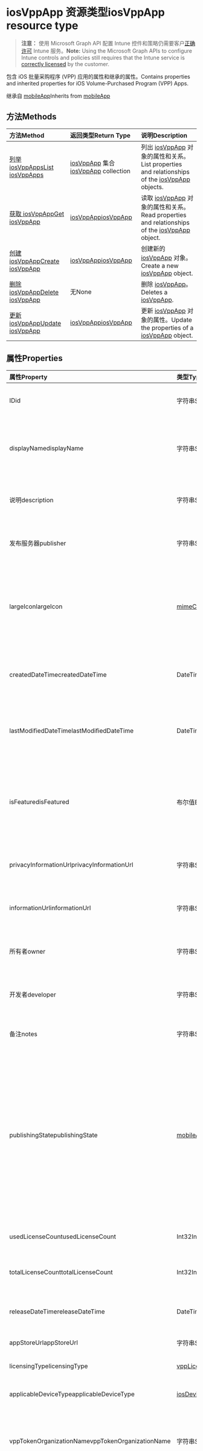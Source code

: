 # <a name="iosvppapp-resource-type"></a><span data-ttu-id="64659-101">iosVppApp 资源类型</span><span class="sxs-lookup"><span data-stu-id="64659-101">iosVppApp resource type</span></span>

> <span data-ttu-id="64659-102">**注意：** 使用 Microsoft Graph API 配置 Intune 控件和策略仍需要客户[正确许可](https://go.microsoft.com/fwlink/?linkid=839381) Intune 服务。</span><span class="sxs-lookup"><span data-stu-id="64659-102">**Note:** Using the Microsoft Graph APIs to configure Intune controls and policies still requires that the Intune service is [correctly licensed](https://go.microsoft.com/fwlink/?linkid=839381) by the customer.</span></span>

<span data-ttu-id="64659-103">包含 iOS 批量采购程序 (VPP) 应用的属性和继承的属性。</span><span class="sxs-lookup"><span data-stu-id="64659-103">Contains properties and inherited properties for iOS Volume-Purchased Program (VPP) Apps.</span></span>

<span data-ttu-id="64659-104">继承自 [mobileApp](../resources/intune_apps_mobileapp.md)</span><span class="sxs-lookup"><span data-stu-id="64659-104">Inherits from [mobileApp](../resources/intune_apps_mobileapp.md)</span></span>

## <a name="methods"></a><span data-ttu-id="64659-105">方法</span><span class="sxs-lookup"><span data-stu-id="64659-105">Methods</span></span>
|<span data-ttu-id="64659-106">方法</span><span class="sxs-lookup"><span data-stu-id="64659-106">Method</span></span>|<span data-ttu-id="64659-107">返回类型</span><span class="sxs-lookup"><span data-stu-id="64659-107">Return Type</span></span>|<span data-ttu-id="64659-108">说明</span><span class="sxs-lookup"><span data-stu-id="64659-108">Description</span></span>|
|:---|:---|:---|
|[<span data-ttu-id="64659-109">列举 iosVppApps</span><span class="sxs-lookup"><span data-stu-id="64659-109">List iosVppApps</span></span>](../api/intune_apps_iosvppapp_list.md)|<span data-ttu-id="64659-110">[iosVppApp](../resources/intune_apps_iosvppapp.md) 集合</span><span class="sxs-lookup"><span data-stu-id="64659-110">[iosVppApp](../resources/intune_apps_iosvppapp.md) collection</span></span>|<span data-ttu-id="64659-111">列出 [iosVppApp](../resources/intune_apps_iosvppapp.md) 对象的属性和关系。</span><span class="sxs-lookup"><span data-stu-id="64659-111">List properties and relationships of the [iosVppApp](../resources/intune_apps_iosvppapp.md) objects.</span></span>|
|[<span data-ttu-id="64659-112">获取 iosVppApp</span><span class="sxs-lookup"><span data-stu-id="64659-112">Get iosVppApp</span></span>](../api/intune_apps_iosvppapp_get.md)|[<span data-ttu-id="64659-113">iosVppApp</span><span class="sxs-lookup"><span data-stu-id="64659-113">iosVppApp</span></span>](../resources/intune_apps_iosvppapp.md)|<span data-ttu-id="64659-114">读取 [iosVppApp](../resources/intune_apps_iosvppapp.md) 对象的属性和关系。</span><span class="sxs-lookup"><span data-stu-id="64659-114">Read properties and relationships of the [iosVppApp](../resources/intune_apps_iosvppapp.md) object.</span></span>|
|[<span data-ttu-id="64659-115">创建 iosVppApp</span><span class="sxs-lookup"><span data-stu-id="64659-115">Create iosVppApp</span></span>](../api/intune_apps_iosvppapp_create.md)|[<span data-ttu-id="64659-116">iosVppApp</span><span class="sxs-lookup"><span data-stu-id="64659-116">iosVppApp</span></span>](../resources/intune_apps_iosvppapp.md)|<span data-ttu-id="64659-117">创建新的 [iosVppApp](../resources/intune_apps_iosvppapp.md) 对象。</span><span class="sxs-lookup"><span data-stu-id="64659-117">Create a new [iosVppApp](../resources/intune_apps_iosvppapp.md) object.</span></span>|
|[<span data-ttu-id="64659-118">删除 iosVppApp</span><span class="sxs-lookup"><span data-stu-id="64659-118">Delete iosVppApp</span></span>](../api/intune_apps_iosvppapp_delete.md)|<span data-ttu-id="64659-119">无</span><span class="sxs-lookup"><span data-stu-id="64659-119">None</span></span>|<span data-ttu-id="64659-120">删除 [iosVppApp](../resources/intune_apps_iosvppapp.md)。</span><span class="sxs-lookup"><span data-stu-id="64659-120">Deletes a [iosVppApp](../resources/intune_apps_iosvppapp.md).</span></span>|
|[<span data-ttu-id="64659-121">更新 iosVppApp</span><span class="sxs-lookup"><span data-stu-id="64659-121">Update iosVppApp</span></span>](../api/intune_apps_iosvppapp_update.md)|[<span data-ttu-id="64659-122">iosVppApp</span><span class="sxs-lookup"><span data-stu-id="64659-122">iosVppApp</span></span>](../resources/intune_apps_iosvppapp.md)|<span data-ttu-id="64659-123">更新 [iosVppApp](../resources/intune_apps_iosvppapp.md) 对象的属性。</span><span class="sxs-lookup"><span data-stu-id="64659-123">Update the properties of a [iosVppApp](../resources/intune_apps_iosvppapp.md) object.</span></span>|

## <a name="properties"></a><span data-ttu-id="64659-124">属性</span><span class="sxs-lookup"><span data-stu-id="64659-124">Properties</span></span>
|<span data-ttu-id="64659-125">属性</span><span class="sxs-lookup"><span data-stu-id="64659-125">Property</span></span>|<span data-ttu-id="64659-126">类型</span><span class="sxs-lookup"><span data-stu-id="64659-126">Type</span></span>|<span data-ttu-id="64659-127">说明</span><span class="sxs-lookup"><span data-stu-id="64659-127">Description</span></span>|
|:---|:---|:---|
|<span data-ttu-id="64659-128">ID</span><span class="sxs-lookup"><span data-stu-id="64659-128">id</span></span>|<span data-ttu-id="64659-129">字符串</span><span class="sxs-lookup"><span data-stu-id="64659-129">String</span></span>|<span data-ttu-id="64659-130">实体的键。</span><span class="sxs-lookup"><span data-stu-id="64659-130">Key of the entity.</span></span> <span data-ttu-id="64659-131">继承自 [mobileApp](../resources/intune_apps_mobileapp.md)</span><span class="sxs-lookup"><span data-stu-id="64659-131">Inherited from [mobileApp](../resources/intune_apps_mobileapp.md)</span></span>|
|<span data-ttu-id="64659-132">displayName</span><span class="sxs-lookup"><span data-stu-id="64659-132">displayName</span></span>|<span data-ttu-id="64659-133">字符串</span><span class="sxs-lookup"><span data-stu-id="64659-133">String</span></span>|<span data-ttu-id="64659-134">管理员提供或导入的应用标题。</span><span class="sxs-lookup"><span data-stu-id="64659-134">The admin provided or imported title of the app.</span></span> <span data-ttu-id="64659-135">继承自 [mobileApp](../resources/intune_apps_mobileapp.md)</span><span class="sxs-lookup"><span data-stu-id="64659-135">Inherited from [mobileApp](../resources/intune_apps_mobileapp.md)</span></span>|
|<span data-ttu-id="64659-136">说明</span><span class="sxs-lookup"><span data-stu-id="64659-136">description</span></span>|<span data-ttu-id="64659-137">字符串</span><span class="sxs-lookup"><span data-stu-id="64659-137">String</span></span>|<span data-ttu-id="64659-138">应用的说明。</span><span class="sxs-lookup"><span data-stu-id="64659-138">The description of the app.</span></span> <span data-ttu-id="64659-139">继承自 [mobileApp](../resources/intune_apps_mobileapp.md)</span><span class="sxs-lookup"><span data-stu-id="64659-139">Inherited from [mobileApp](../resources/intune_apps_mobileapp.md)</span></span>|
|<span data-ttu-id="64659-140">发布服务器</span><span class="sxs-lookup"><span data-stu-id="64659-140">publisher</span></span>|<span data-ttu-id="64659-141">字符串</span><span class="sxs-lookup"><span data-stu-id="64659-141">String</span></span>|<span data-ttu-id="64659-142">应用的发布者。</span><span class="sxs-lookup"><span data-stu-id="64659-142">The publisher of the app.</span></span> <span data-ttu-id="64659-143">继承自 [mobileApp](../resources/intune_apps_mobileapp.md)</span><span class="sxs-lookup"><span data-stu-id="64659-143">Inherited from [mobileApp](../resources/intune_apps_mobileapp.md)</span></span>|
|<span data-ttu-id="64659-144">largeIcon</span><span class="sxs-lookup"><span data-stu-id="64659-144">largeIcon</span></span>|[<span data-ttu-id="64659-145">mimeContent</span><span class="sxs-lookup"><span data-stu-id="64659-145">mimeContent</span></span>](../resources/intune_shared_mimecontent.md)|<span data-ttu-id="64659-146">要显示在应用详细信息中并用于图标上传的大图标。</span><span class="sxs-lookup"><span data-stu-id="64659-146">The large icon, to be displayed in the app details and used for upload of the icon.</span></span> <span data-ttu-id="64659-147">继承自 [mobileApp](../resources/intune_apps_mobileapp.md)</span><span class="sxs-lookup"><span data-stu-id="64659-147">Inherited from [mobileApp](../resources/intune_apps_mobileapp.md)</span></span>|
|<span data-ttu-id="64659-148">createdDateTime</span><span class="sxs-lookup"><span data-stu-id="64659-148">createdDateTime</span></span>|<span data-ttu-id="64659-149">DateTimeOffset</span><span class="sxs-lookup"><span data-stu-id="64659-149">DateTimeOffset</span></span>|<span data-ttu-id="64659-150">创建应用的日期和时间。</span><span class="sxs-lookup"><span data-stu-id="64659-150">The date and time the app was created.</span></span> <span data-ttu-id="64659-151">继承自 [mobileApp](../resources/intune_apps_mobileapp.md)</span><span class="sxs-lookup"><span data-stu-id="64659-151">Inherited from [mobileApp](../resources/intune_apps_mobileapp.md)</span></span>|
|<span data-ttu-id="64659-152">lastModifiedDateTime</span><span class="sxs-lookup"><span data-stu-id="64659-152">lastModifiedDateTime</span></span>|<span data-ttu-id="64659-153">DateTimeOffset</span><span class="sxs-lookup"><span data-stu-id="64659-153">DateTimeOffset</span></span>|<span data-ttu-id="64659-154">上次修改应用的日期和时间。</span><span class="sxs-lookup"><span data-stu-id="64659-154">The date and time the app was last modified.</span></span> <span data-ttu-id="64659-155">继承自 [mobileApp](../resources/intune_apps_mobileapp.md)</span><span class="sxs-lookup"><span data-stu-id="64659-155">Inherited from [mobileApp](../resources/intune_apps_mobileapp.md)</span></span>|
|<span data-ttu-id="64659-156">isFeatured</span><span class="sxs-lookup"><span data-stu-id="64659-156">isFeatured</span></span>|<span data-ttu-id="64659-157">布尔值</span><span class="sxs-lookup"><span data-stu-id="64659-157">Boolean</span></span>|<span data-ttu-id="64659-158">指示应用是否被管理员标记为特色的值。继承自 [mobileApp](../resources/intune_apps_mobileapp.md)</span><span class="sxs-lookup"><span data-stu-id="64659-158">The value indicating whether the app is marked as featured by the admin. Inherited from [mobileApp](../resources/intune_apps_mobileapp.md)</span></span>|
|<span data-ttu-id="64659-159">privacyInformationUrl</span><span class="sxs-lookup"><span data-stu-id="64659-159">privacyInformationUrl</span></span>|<span data-ttu-id="64659-160">字符串</span><span class="sxs-lookup"><span data-stu-id="64659-160">String</span></span>|<span data-ttu-id="64659-161">隐私声明 Url。</span><span class="sxs-lookup"><span data-stu-id="64659-161">The privacy statement Url.</span></span> <span data-ttu-id="64659-162">继承自 [mobileApp](../resources/intune_apps_mobileapp.md)</span><span class="sxs-lookup"><span data-stu-id="64659-162">Inherited from [mobileApp](../resources/intune_apps_mobileapp.md)</span></span>|
|<span data-ttu-id="64659-163">informationUrl</span><span class="sxs-lookup"><span data-stu-id="64659-163">informationUrl</span></span>|<span data-ttu-id="64659-164">字符串</span><span class="sxs-lookup"><span data-stu-id="64659-164">String</span></span>|<span data-ttu-id="64659-165">详细信息 Url。</span><span class="sxs-lookup"><span data-stu-id="64659-165">The more information Url.</span></span> <span data-ttu-id="64659-166">继承自 [mobileApp](../resources/intune_apps_mobileapp.md)</span><span class="sxs-lookup"><span data-stu-id="64659-166">Inherited from [mobileApp](../resources/intune_apps_mobileapp.md)</span></span>|
|<span data-ttu-id="64659-167">所有者</span><span class="sxs-lookup"><span data-stu-id="64659-167">owner</span></span>|<span data-ttu-id="64659-168">字符串</span><span class="sxs-lookup"><span data-stu-id="64659-168">String</span></span>|<span data-ttu-id="64659-169">应用的所有者。</span><span class="sxs-lookup"><span data-stu-id="64659-169">The owner of the app.</span></span> <span data-ttu-id="64659-170">继承自 [mobileApp](../resources/intune_apps_mobileapp.md)</span><span class="sxs-lookup"><span data-stu-id="64659-170">Inherited from [mobileApp](../resources/intune_apps_mobileapp.md)</span></span>|
|<span data-ttu-id="64659-171">开发者</span><span class="sxs-lookup"><span data-stu-id="64659-171">developer</span></span>|<span data-ttu-id="64659-172">字符串</span><span class="sxs-lookup"><span data-stu-id="64659-172">String</span></span>|<span data-ttu-id="64659-173">应用的开发者。</span><span class="sxs-lookup"><span data-stu-id="64659-173">The developer of the app.</span></span> <span data-ttu-id="64659-174">继承自 [mobileApp](../resources/intune_apps_mobileapp.md)</span><span class="sxs-lookup"><span data-stu-id="64659-174">Inherited from [mobileApp](../resources/intune_apps_mobileapp.md)</span></span>|
|<span data-ttu-id="64659-175">备注</span><span class="sxs-lookup"><span data-stu-id="64659-175">notes</span></span>|<span data-ttu-id="64659-176">字符串</span><span class="sxs-lookup"><span data-stu-id="64659-176">String</span></span>|<span data-ttu-id="64659-177">应用的备注。</span><span class="sxs-lookup"><span data-stu-id="64659-177">Notes for the app.</span></span> <span data-ttu-id="64659-178">继承自 [mobileApp](../resources/intune_apps_mobileapp.md)</span><span class="sxs-lookup"><span data-stu-id="64659-178">Inherited from [mobileApp](../resources/intune_apps_mobileapp.md)</span></span>|
|<span data-ttu-id="64659-179">publishingState</span><span class="sxs-lookup"><span data-stu-id="64659-179">publishingState</span></span>|[<span data-ttu-id="64659-180">mobileAppPublishingState</span><span class="sxs-lookup"><span data-stu-id="64659-180">mobileAppPublishingState</span></span>](../resources/intune_apps_mobileapppublishingstate.md)|<span data-ttu-id="64659-181">应用的发布状态。</span><span class="sxs-lookup"><span data-stu-id="64659-181">The publishing state for the app.</span></span> <span data-ttu-id="64659-182">除非应用已发布，否则无法分配应用。</span><span class="sxs-lookup"><span data-stu-id="64659-182">The app cannot be assigned unless the app is published.</span></span> <span data-ttu-id="64659-183">继承自 [mobileApp](../resources/intune_apps_mobileapp.md)。</span><span class="sxs-lookup"><span data-stu-id="64659-183">Inherited from [mobileApp](../resources/intune_apps_mobileapp.md)</span></span> <span data-ttu-id="64659-184">可取值为：`notPublished`、`processing`、`published`。</span><span class="sxs-lookup"><span data-stu-id="64659-184">The possible values are `notPublished`, `processing`, `published`, , , , , , , , , or .</span></span>|
|<span data-ttu-id="64659-185">usedLicenseCount</span><span class="sxs-lookup"><span data-stu-id="64659-185">usedLicenseCount</span></span>|<span data-ttu-id="64659-186">Int32</span><span class="sxs-lookup"><span data-stu-id="64659-186">Int32</span></span>|<span data-ttu-id="64659-187">使用中的 VPP 许可证数量。</span><span class="sxs-lookup"><span data-stu-id="64659-187">The number of VPP licenses in use.</span></span>|
|<span data-ttu-id="64659-188">totalLicenseCount</span><span class="sxs-lookup"><span data-stu-id="64659-188">totalLicenseCount</span></span>|<span data-ttu-id="64659-189">Int32</span><span class="sxs-lookup"><span data-stu-id="64659-189">Int32</span></span>|<span data-ttu-id="64659-190">VPP 许可证的总数。</span><span class="sxs-lookup"><span data-stu-id="64659-190">The total number of VPP licenses.</span></span>|
|<span data-ttu-id="64659-191">releaseDateTime</span><span class="sxs-lookup"><span data-stu-id="64659-191">releaseDateTime</span></span>|<span data-ttu-id="64659-192">DateTimeOffset</span><span class="sxs-lookup"><span data-stu-id="64659-192">DateTimeOffset</span></span>|<span data-ttu-id="64659-193">VPP 应用程序的发布日期和时间。</span><span class="sxs-lookup"><span data-stu-id="64659-193">The VPP application release date and time.</span></span>|
|<span data-ttu-id="64659-194">appStoreUrl</span><span class="sxs-lookup"><span data-stu-id="64659-194">appStoreUrl</span></span>|<span data-ttu-id="64659-195">字符串</span><span class="sxs-lookup"><span data-stu-id="64659-195">String</span></span>|<span data-ttu-id="64659-196">存储 URL。</span><span class="sxs-lookup"><span data-stu-id="64659-196">The store URL.</span></span>|
|<span data-ttu-id="64659-197">licensingType</span><span class="sxs-lookup"><span data-stu-id="64659-197">licensingType</span></span>|[<span data-ttu-id="64659-198">vppLicensingType</span><span class="sxs-lookup"><span data-stu-id="64659-198">vppLicensingType</span></span>](../resources/intune_apps_vpplicensingtype.md)|<span data-ttu-id="64659-199">受支持的许可证类型。</span><span class="sxs-lookup"><span data-stu-id="64659-199">The supported License Type.</span></span>|
|<span data-ttu-id="64659-200">applicableDeviceType</span><span class="sxs-lookup"><span data-stu-id="64659-200">applicableDeviceType</span></span>|[<span data-ttu-id="64659-201">iosDeviceType</span><span class="sxs-lookup"><span data-stu-id="64659-201">iosDeviceType</span></span>](../resources/intune_apps_iosdevicetype.md)|<span data-ttu-id="64659-202">适用的 iOS 设备类型。</span><span class="sxs-lookup"><span data-stu-id="64659-202">The applicable iOS Device Type.</span></span>|
|<span data-ttu-id="64659-203">vppTokenOrganizationName</span><span class="sxs-lookup"><span data-stu-id="64659-203">vppTokenOrganizationName</span></span>|<span data-ttu-id="64659-204">字符串</span><span class="sxs-lookup"><span data-stu-id="64659-204">String</span></span>|<span data-ttu-id="64659-205">与 Apple Volume Purchase Program 令牌关联的组织</span><span class="sxs-lookup"><span data-stu-id="64659-205">The organization associated with the Apple Volume Purchase Program Token</span></span>|
|<span data-ttu-id="64659-206">vppTokenAccountType</span><span class="sxs-lookup"><span data-stu-id="64659-206">vppTokenAccountType</span></span>|[<span data-ttu-id="64659-207">vppTokenAccountType</span><span class="sxs-lookup"><span data-stu-id="64659-207">vppTokenAccountType</span></span>](../resources/intune_shared_vpptokenaccounttype.md)|<span data-ttu-id="64659-208">与给定的 Apple Volume Purchase Program 令牌关联的批量购买计划的类型。</span><span class="sxs-lookup"><span data-stu-id="64659-208">The type of volume purchase program which the given Apple Volume Purchase Program Token is associated with.</span></span> <span data-ttu-id="64659-209">可取值为：`business`、`education`。</span><span class="sxs-lookup"><span data-stu-id="64659-209">The possible values are:</span></span> <span data-ttu-id="64659-210">可取值为：`business`、`education`。</span><span class="sxs-lookup"><span data-stu-id="64659-210">The possible values are:</span></span>|
|<span data-ttu-id="64659-211">vppTokenAppleId</span><span class="sxs-lookup"><span data-stu-id="64659-211">vppTokenAppleId</span></span>|<span data-ttu-id="64659-212">字符串</span><span class="sxs-lookup"><span data-stu-id="64659-212">String</span></span>|<span data-ttu-id="64659-213">与给定的 Apple Volume Purchase Program 令牌关联的 Apple ID。</span><span class="sxs-lookup"><span data-stu-id="64659-213">The Apple Id associated with the given Apple Volume Purchase Program Token.</span></span>|
|<span data-ttu-id="64659-214">bundleId</span><span class="sxs-lookup"><span data-stu-id="64659-214">bundleId</span></span>|<span data-ttu-id="64659-215">字符串</span><span class="sxs-lookup"><span data-stu-id="64659-215">String</span></span>|<span data-ttu-id="64659-216">标识名称。</span><span class="sxs-lookup"><span data-stu-id="64659-216">The Identity Name.</span></span>|

## <a name="relationships"></a><span data-ttu-id="64659-217">关系</span><span class="sxs-lookup"><span data-stu-id="64659-217">Relationships</span></span>
|<span data-ttu-id="64659-218">关系</span><span class="sxs-lookup"><span data-stu-id="64659-218">Relationship</span></span>|<span data-ttu-id="64659-219">类型</span><span class="sxs-lookup"><span data-stu-id="64659-219">Type</span></span>|<span data-ttu-id="64659-220">说明</span><span class="sxs-lookup"><span data-stu-id="64659-220">Description</span></span>|
|:---|:---|:---|
|<span data-ttu-id="64659-221">分类</span><span class="sxs-lookup"><span data-stu-id="64659-221">categories</span></span>|<span data-ttu-id="64659-222">[mobileAppCategory](../resources/intune_apps_mobileappcategory.md) 集合</span><span class="sxs-lookup"><span data-stu-id="64659-222">[mobileAppCategory](../resources/intune_apps_mobileappcategory.md) collection</span></span>|<span data-ttu-id="64659-223">此应用的类别列表。</span><span class="sxs-lookup"><span data-stu-id="64659-223">The list of categories for this app.</span></span> <span data-ttu-id="64659-224">继承自 [mobileApp](../resources/intune_apps_mobileapp.md)</span><span class="sxs-lookup"><span data-stu-id="64659-224">Inherited from [mobileApp](../resources/intune_apps_mobileapp.md)</span></span>|
|<span data-ttu-id="64659-225">赋值</span><span class="sxs-lookup"><span data-stu-id="64659-225">assignments</span></span>|<span data-ttu-id="64659-226">[mobileAppAssignment](../resources/intune_apps_mobileappassignment.md) 集合</span><span class="sxs-lookup"><span data-stu-id="64659-226">[mobileAppAssignment](../resources/intune_apps_mobileappassignment.md) collection</span></span>|<span data-ttu-id="64659-227">此移动应用的组分配的列表。</span><span class="sxs-lookup"><span data-stu-id="64659-227">The list of group assignments for this mobile app.</span></span> <span data-ttu-id="64659-228">继承自 [mobileApp](../resources/intune_apps_mobileapp.md)</span><span class="sxs-lookup"><span data-stu-id="64659-228">Inherited from [mobileApp](../resources/intune_apps_mobileapp.md)</span></span>|

## <a name="json-representation"></a><span data-ttu-id="64659-229">JSON 表示形式</span><span class="sxs-lookup"><span data-stu-id="64659-229">JSON Representation</span></span>
<span data-ttu-id="64659-230">下面是资源的 JSON 表示形式。</span><span class="sxs-lookup"><span data-stu-id="64659-230">Here is a JSON representation of the resource.</span></span>
<!--{
  "blockType": "resource",
  "keyProperty": "id",
  "baseType": "microsoft.graph.mobileApp",
  "@odata.type": "microsoft.graph.iosVppApp"
}-->
``` json
{
  "@odata.type": "#microsoft.graph.iosVppApp",
  "id": "String (identifier)",
  "displayName": "String",
  "description": "String",
  "publisher": "String",
  "largeIcon": {
    "@odata.type": "microsoft.graph.mimeContent",
    "type": "String",
    "value": "binary"
  },
  "createdDateTime": "String (timestamp)",
  "lastModifiedDateTime": "String (timestamp)",
  "isFeatured": true,
  "privacyInformationUrl": "String",
  "informationUrl": "String",
  "owner": "String",
  "developer": "String",
  "notes": "String",
  "publishingState": "String",
  "usedLicenseCount": 1024,
  "totalLicenseCount": 1024,
  "releaseDateTime": "String (timestamp)",
  "appStoreUrl": "String",
  "licensingType": {
    "@odata.type": "microsoft.graph.vppLicensingType",
    "supportsUserLicensing": true,
    "supportsDeviceLicensing": true
  },
  "applicableDeviceType": {
    "@odata.type": "microsoft.graph.iosDeviceType",
    "iPad": true,
    "iPhoneAndIPod": true
  },
  "vppTokenOrganizationName": "String",
  "vppTokenAccountType": "String",
  "vppTokenAppleId": "String",
  "bundleId": "String"
}
```



